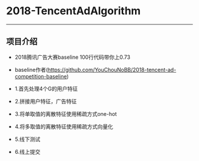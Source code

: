 # 2018-TencentAdAlgorithm
--------------
## 项目介绍
- 2018腾讯广告大赛baseline 100行代码带你上0.73
- baseline作者(https://github.com/YouChouNoBB/2018-tencent-ad-competition-baseline)

- 1.首先处理4个G的用户特征
- 2.拼接用户特征，广告特征
- 3.将单取值的离散特征使用稀疏方式one-hot
- 4.将多取值的离散特征使用稀疏方式向量化
- 5.线下测试
- 6.线上提交
